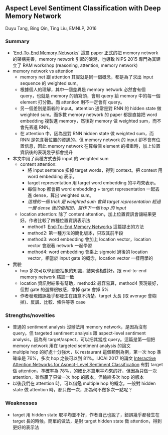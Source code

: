 ## Aspect Level Sentiment Classification with Deep Memory Network

Duyu Tang, Bing Qin, Ting Liu, EMNLP, 2016

### Summary
- '[End-To-End Memory Networks](https://arxiv.org/abs/1503.08895)' 這篇 paper 正式的把 memory network 的架構完善，memory network 引起的浪潮，也導致 NIPS 2015 專門為其建立了 RAM workshop (reasoning, attention, memory network)
- memory network vs attention
	- memory net 跟 attention 其實就是同一個概念，都是為了求出 input sequence 的 weighted sum。
	- 根據個人的理解，其中一個差異是 memory network 必然會有個 query，也就是 memory 的讀寫頭，會用 query 給 memory 中的每一個 element 打分數。而 attention 則不一定會有 query。
	- 另一個差別是兩者的 input。attention 通常是對 RNN 的 hidden state 做 weighted sum。而多數 memory network 的 paper 都是直接把 word embedding 複製進 memory，然後對 memory 做 weighted sum，而不會先丟進 RNN。
	- 在 attention 中，因為是對 RNN hidden state 做 weighted sum，而 RNN 是包含著位置的資訊的。但 memory network 的 input 卻不會有位置信息，因此 memory network 在算每個 element 的權重時，加上位置資訊後的表現幾乎都會提升
- 本文中用了兩種方式去算 input 的 weighted sum
    - content attention: 
    	- 將 input sentence 扣掉 target words，得到 context。把 context 用 word embedding 表示。
    	- target representation 用 target word embedding 的平均來表示。
    	- 每個 hop 都會把 word embedding + target representation 一起丟進 dense，算出 weighted sum。
    	- *這裡的一個 trick 是 weighted sum 會與 target representation 經過一層 dense 後的值相加，當作下一個 hop 的 input*
    - location attention: 除了 content attention，加上位置資訊會讓結果更好。作者比較了四種位置資訊表示法
      	- method1: [End-To-End Memory Networks](https://arxiv.org/abs/1503.08895) 這篇提出的方法
      	- method2: 第一種方法的簡化版本，只取其前半段
      	- method3: word embedding 會加上 location vector，location vector 會跟著 network 一起學習
      	- method4: word embedding 會乘上 sigmoid 過後的 location vector，相當於 input gate 的概念，location vector 一樣用學的
- 實驗
    - hop 多次可以學到更抽象的知識，結果也相對好。跟 end-to-end memory network 結論一致
    - location 資訊對結果有幫助，method2 最容易算，method4 表現最好，但對 gate 的選擇很敏感，拿掉 gate 會掉 5%
    - 作者發現錯誤幾乎都發生在語意不清楚、target 太長 (取 average 會糊掉)、反諷、比較、條件等等 case

### Strengths/novelties
- 普通的 sentiment analysis 沒辦法用 memory network，是因為沒有 query。但 targeted sentiment analysis 跟 aspect-level sentiment analysis，因為有 target/aspect，可以把其當成 query。這篇是第一個把 memory network 用在 targeted sentiment analysis 的論文
- multiple hop 的好處十分強大，以 restaurant 這個類別為例，第一次 hop 準確率是 76%，多次 hop 之後可以到 81%。IJCAI 2017 的論文 [Interactive Attention Networks for Aspect-Level Sentiment Classification](https://arxiv.org/abs/1709.00893) 有對 target 做 attention，準確率為 78%，的確比本篇用平均來的好，但因為只做一次 attention，雖然贏了只做一次 hop 的版本，但輸給多次 hop 的版本
- 以後我們在 attention 時，可以借鑑 multiple hop 的概念。一般對 hidden state 做 attention 時，都只做一次，那為何不做多次一點呢？

### Weaknesses
- target 用 hidden state 取平均並不好，作者自己也說了，錯誤幾乎都發生在 target 長的時候。簡單的做法，是對 target hidden state 做 attention，得到更好的表示法
